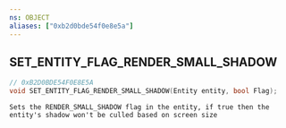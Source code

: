 ```yaml
---
ns: OBJECT
aliases: ["0xb2d0bde54f0e8e5a"]
---
```

## SET_ENTITY_FLAG_RENDER_SMALL_SHADOW

```c
// 0xB2D0BDE54F0E8E5A
void SET_ENTITY_FLAG_RENDER_SMALL_SHADOW(Entity entity, bool Flag);
```

```
Sets the RENDER_SMALL_SHADOW flag in the entity, if true then the entity's shadow won't be culled based on screen size
```
